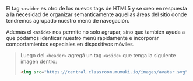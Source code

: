 El tag `<aside>` es otro de los nuevos tags de HTML5 y se creo en respuesta a la necesidad de organizar semanticamente aquellas áreas del sitio donde tendremos agrupado nuestro menú de navegación.

Además el `<aside>` nos permite no solo agrupar, sino que también ayuda a que podamos identicar nuestro menú rapidamente e incorporar comportamientos especiales en dispositivos móviles.

> Luego del `<header>` agregá un tag `<aside>` que tenga la siguiente imagen dentro:
>
> ```html
> <img src="https://central.classroom.mumuki.io/images/avatar.svg" alt="" width="200px" height="auto">
>```

